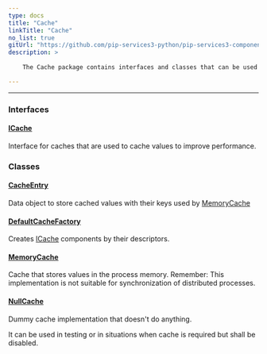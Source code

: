 ```yaml
---
type: docs
title: "Cache"
linkTitle: "Cache"
no_list: true
gitUrl: "https://github.com/pip-services3-python/pip-services3-components-python"
description: >
    
    The Cache package contains interfaces and classes that can be used to create caches that can be used to improve a system's performance.

---
```

---

<div class="module-body"> 

### Interfaces

#### [ICache](icache)
Interface for caches that are used to cache values to improve performance.

### Classes

#### [CacheEntry](cache_entry)
Data object to store cached values with their keys used by [MemoryCache](../memory_cache)

#### [DefaultCacheFactory](default_cache_factory)
Creates [ICache](icache) components by their descriptors.

#### [MemoryCache](memory_cache)
Cache that stores values in the process memory.
Remember: This implementation is not suitable for synchronization of distributed processes.

#### [NullCache](null_cache)
Dummy cache implementation that doesn't do anything.

It can be used in testing or in situations when cache is required
but shall be disabled.


</div>
